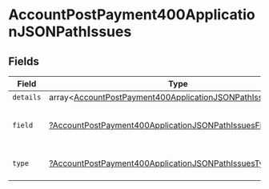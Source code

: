 # AccountPostPayment400ApplicationJSONPathIssues


## Fields

| Field                                                                                                                                            | Type                                                                                                                                             | Required                                                                                                                                         | Description                                                                                                                                      | Example                                                                                                                                          |
| ------------------------------------------------------------------------------------------------------------------------------------------------ | ------------------------------------------------------------------------------------------------------------------------------------------------ | ------------------------------------------------------------------------------------------------------------------------------------------------ | ------------------------------------------------------------------------------------------------------------------------------------------------ | ------------------------------------------------------------------------------------------------------------------------------------------------ |
| `details`                                                                                                                                        | array<[AccountPostPayment400ApplicationJSONPathIssuesDetails](../../models/operations/AccountPostPayment400ApplicationJSONPathIssuesDetails.md)> | :heavy_minus_sign:                                                                                                                               | N/A                                                                                                                                              |                                                                                                                                                  |
| `field`                                                                                                                                          | [?AccountPostPayment400ApplicationJSONPathIssuesField](../../models/operations/AccountPostPayment400ApplicationJSONPathIssuesField.md)           | :heavy_minus_sign:                                                                                                                               | It shows which field is/are missing.                                                                                                             | reference.referenceNo                                                                                                                            |
| `type`                                                                                                                                           | [?AccountPostPayment400ApplicationJSONPathIssuesType](../../models/operations/AccountPostPayment400ApplicationJSONPathIssuesType.md)             | :heavy_minus_sign:                                                                                                                               | It shows what is expecting.                                                                                                                      | tooSmall                                                                                                                                         |